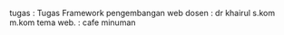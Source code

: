 tugas     : Tugas Framework pengembangan web
dosen     : dr khairul s.kom m.kom
tema web. : cafe minuman

